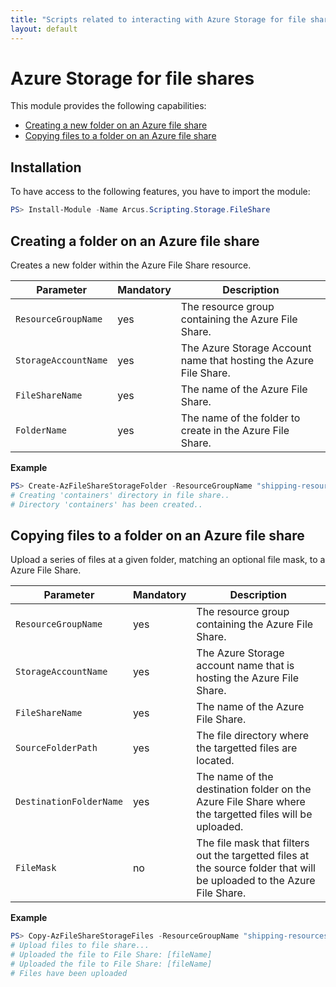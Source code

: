 ```yaml
---
title: "Scripts related to interacting with Azure Storage for file shares"
layout: default
---
```


# Azure Storage for file shares

This module provides the following capabilities:
- [Creating a new folder on an Azure file share](#creating-a-folder-on-an-azure-file-share)
- [Copying files to a folder on an Azure file share](#copying-files-to-a-folder-on-an-azure-file-share)

## Installation

To have access to the following features, you have to import the module:

```powershell
PS> Install-Module -Name Arcus.Scripting.Storage.FileShare
```

## Creating a folder on an Azure file share

Creates a new folder within the Azure File Share resource.

| Parameter            | Mandatory | Description                                                             |
| -------------------- | --------- | ----------------------------------------------------------------------- |
| `ResourceGroupName`  | yes       | The resource group containing the Azure File Share.                     |
| `StorageAccountName` | yes       | The Azure Storage Account name that hosting the Azure File Share. |
| `FileShareName`      | yes       | The name of the Azure File Share.                                       |
| `FolderName`         | yes       | The name of the folder to create in the Azure File Share.               |

**Example**

```powershell
PS> Create-AzFileShareStorageFolder -ResourceGroupName "shipping-resources" -StorageAccountName "tracking-account-storage" -FileShareName "returned" -FolderName "containers"
# Creating 'containers' directory in file share..
# Directory 'containers' has been created..
```

## Copying files to a folder on an Azure file share

Upload a series of files at a given folder, matching an optional file mask, to a Azure File Share.

| Parameter               | Mandatory | Description                                                                                                            |
| ----------------------- | --------- | ---------------------------------------------------------------------------------------------------------------------- |
| `ResourceGroupName`     | yes       | The resource group containing the Azure File Share.                                                                    |
| `StorageAccountName`    | yes       | The Azure Storage account name that is hosting the Azure File Share.                                                   |
| `FileShareName`         | yes       |  The name of the Azure File Share.                                                                                     |
| `SourceFolderPath`      | yes       | The file directory where the targetted files are located.                                                              |
| `DestinationFolderName` | yes       | The name of the destination folder on the Azure File Share where the targetted files will be uploaded.                 |
| `FileMask`              | no        | The file mask that filters out the targetted files at the source folder that will be uploaded to the Azure File Share. |

**Example**

```powershell
PS> Copy-AzFileShareStorageFiles -ResourceGroupName "shipping-resources" -StorageAccountName "tracking-account-storage" -FileShareName "returned" -SourceFolderPath "containers" -DestinationFolderName "containers"
# Upload files to file share...
# Uploaded the file to File Share: [fileName]
# Uploaded the file to File Share: [fileName]
# Files have been uploaded
```